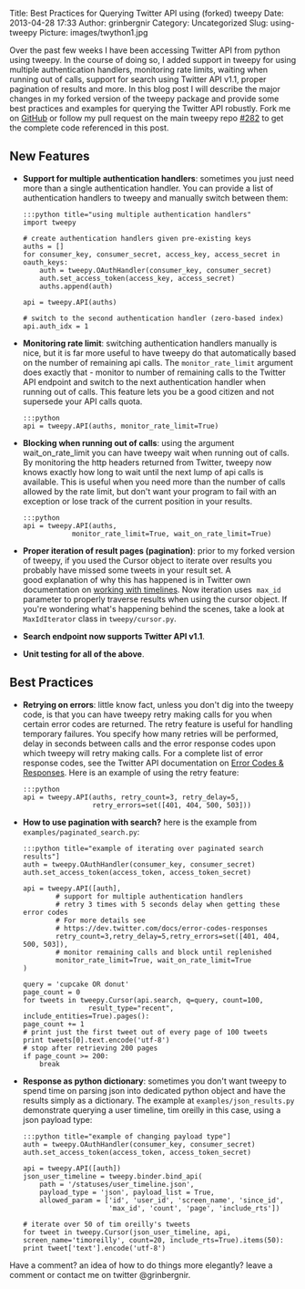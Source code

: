 Title: Best Practices for Querying Twitter API using (forked) tweepy
Date: 2013-04-28 17:33
Author: grinbergnir
Category: Uncategorized
Slug: using-tweepy
Picture: images/twython1.jpg

Over the past few weeks I have been accessing Twitter API from python
using tweepy. In the course of doing so, I added support in tweepy for
using multiple authentication handlers, monitoring rate limits, waiting
when running out of calls, support for search using Twitter API v1.1,
proper pagination of results and more. In this blog post I will describe
the major changes in my forked version of the tweepy package and provide
some best practices and examples for querying the Twitter API robustly.
Fork me on [GitHub](http://github.com/nirg/tweepy) or follow my pull request on the main tweepy repo
[\#282](http://github.com/tweepy/tweepy/pull/282) to get the complete code referenced in this post.

New Features
------------

-   **Support for multiple authentication handlers**: sometimes you just
    need more than a single authentication handler. You can provide a
    list of authentication handlers to tweepy and manually switch
    between them:  
        
        :::python title="using multiple authentication handlers"
        import tweepy

        # create authentication handlers given pre-existing keys  
        auths = []  
        for consumer_key, consumer_secret, access_key, access_secret in oauth_keys:  
            auth = tweepy.OAuthHandler(consumer_key, consumer_secret)  
            auth.set_access_token(access_key, access_secret)  
            auths.append(auth)

        api = tweepy.API(auths)

        # switch to the second authentication handler (zero-based index)  
        api.auth_idx = 1  

-   **Monitoring rate limit**: switching authentication handlers
    manually is nice, but it is far more useful to have tweepy do that
    automatically based on the number of remaining api calls.
    The `monitor_rate_limit` argument does exactly that - monitor to
    number of remaining calls to the Twitter API endpoint and switch to
    the next authentication handler when running out of calls. This
    feature lets you be a good citizen and not supersede your API calls
    quota.  

        :::python
        api = tweepy.API(auths, monitor_rate_limit=True)

-   **Blocking when running out of calls**: using the argument
    wait\_on\_rate\_limit you can have tweepy wait when running out of
    calls. By monitoring the http headers returned from Twitter, tweepy
    now knows exactly how long to wait until the next lump of api calls
    is available. This is useful when you need more than the number of
    calls allowed by the rate limit, but don't want your program to fail
    with an exception or lose track of the current position in your
    results.  

        :::python
        api = tweepy.API(auths,
                    monitor_rate_limit=True, wait_on_rate_limit=True)

-   **Proper iteration of result pages (pagination)**: prior to my
    forked version of tweepy, if you used the Cursor object to iterate
    over results you probably have missed some tweets in your result
    set. A good explanation of why this has happened is in Twitter own
    documentation on [working with timelines](https://dev.twitter.com/docs/working-with-timelines). Now iteration uses
     `max_id` parameter to properly traverse results when using the
    cursor object. If you're wondering what's happening behind the
    scenes, take a look at `MaxIdIterator` class in `tweepy/cursor.py`.
-   **Search endpoint now supports Twitter API v1.1**.
-   **Unit testing for all of the above**.

Best Practices
--------------

-   **Retrying on errors**: little know fact, unless you don't dig into
    the tweepy code, is that you can have tweepy retry making calls for
    you when certain error codes are returned. The retry feature is
    useful for handling temporary failures. You specify how many retries
    will be performed, delay in seconds between calls and the error
    response codes upon which tweepy will retry making calls. For a
    complete list of error response codes, see the Twitter API
    documentation on [Error Codes & Responses](https://dev.twitter.com/docs/error-codes-responses "Error Codes & Responses"). Here is an example of
    using the retry feature:  

        :::python
        api = tweepy.API(auths, retry_count=3, retry_delay=5,
                         retry_errors=set([401, 404, 500, 503]))

-   **How to use pagination with search?** here is the example from
    `examples/paginated_search.py`:  

        :::python title="example of iterating over paginated search results"]  
        auth = tweepy.OAuthHandler(consumer_key, consumer_secret)  
        auth.set_access_token(access_token, access_token_secret)

        api = tweepy.API([auth], 
                # support for multiple authentication handlers  
                # retry 3 times with 5 seconds delay when getting these error codes
                # For more details see 
                # https://dev.twitter.com/docs/error-codes-responses  
                retry_count=3,retry_delay=5,retry_errors=set([401, 404, 500, 503]), 
                # monitor remaining calls and block until replenished  
                monitor_rate_limit=True, wait_on_rate_limit=True 
        )

        query = 'cupcake OR donut'  
        page_count = 0  
        for tweets in tweepy.Cursor(api.search, q=query, count=100,
                        result_type="recent", include_entities=True).pages():  
        page_count += 1  
        # print just the first tweet out of every page of 100 tweets  
        print tweets[0].text.encode('utf-8')  
        # stop after retrieving 200 pages  
        if page_count >= 200:  
            break  

-   **Response as python dictionary**: sometimes you don't want tweepy
    to spend time on parsing json into dedicated python object and have
    the results simply as a dictionary. The example at
    `examples/json_results.py` demonstrate querying a user timeline, tim
    oreilly in this case, using a json payload type:  

        :::python title="example of changing payload type"]  
        auth = tweepy.OAuthHandler(consumer_key, consumer_secret)  
        auth.set_access_token(access_token, access_token_secret)

        api = tweepy.API([auth])  
        json_user_timeline = tweepy.binder.bind_api(  
            path = '/statuses/user_timeline.json',  
            payload_type = 'json', payload_list = True,  
            allowed_param = ['id', 'user_id', 'screen_name', 'since_id',
                             'max_id', 'count', 'page', 'include_rts'])

        # iterate over 50 of tim oreilly's tweets  
        for tweet in tweepy.Cursor(json_user_timeline, api,
        screen_name='timoreilly', count=20, include_rts=True).items(50):  
        print tweet['text'].encode('utf-8')  
        
Have a comment? an idea of how to do things more elegantly? leave a comment or contact me on twitter @grinbergnir.